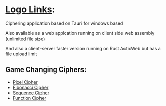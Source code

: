 # [Logo Links](https://www.istockphoto.com/illustrations/sapphire-logo):

Ciphering application based on Tauri for windows based

Also available as a web applcation running on client side web assembly (unlimited file size)

And also a client-server faster version running on Rust ActixWeb but has a file upload limit

## Game Changing Ciphers:
- [Pixel Cipher](https://github.com/RayyanNafees/pixel-cipher)
- [Fibonacci Cipher](https://github.com/RayyanNafees/fibonacci-cipher)
- [Sequence Cipher](https://github.com/RayyanNafees/sequence-cipher)
- [Function Cipher](https://github.com/RayyanNafees/function-cipher)

